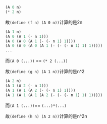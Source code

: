 ```scheme
(A 0 n)
(* 2 n)
```

故`(define (f n) (A 0 n))`计算的是2n





```scheme
(A 1 n)
(A 0 (A 1 (- n 1)))
(A 0 (A 0 (A 1 (- (- n 1) 1))))
(A 0 (A 0 (A 0 (A 1 (- (- (- n 1) 1) 1)))))
...
```

而`(A 0 (...))` == `(* 2 (...))`

故`(define (g n) (A 1 n))`计算的是n^2



```scheme
(A 2 n)
(A 1 (A 2 (- n 1)))
(A 1 (A 1 (A 2 (- (- n 1) 1))))
(A 1 (A 1 (A 1 (A 2 (- (- (- n 1) 1) 1)))))
```

而`(A 1 (...))`== `(...)*(...)`

故`(define (h n) (A 2 n))`计算的是n^2n
